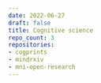 ```yaml
---
date: 2022-06-27
draft: false
title: Cognitive science
repo_count: 3
repositories:
- cogprints
- mindrxiv
- mni-open-research
---
```



